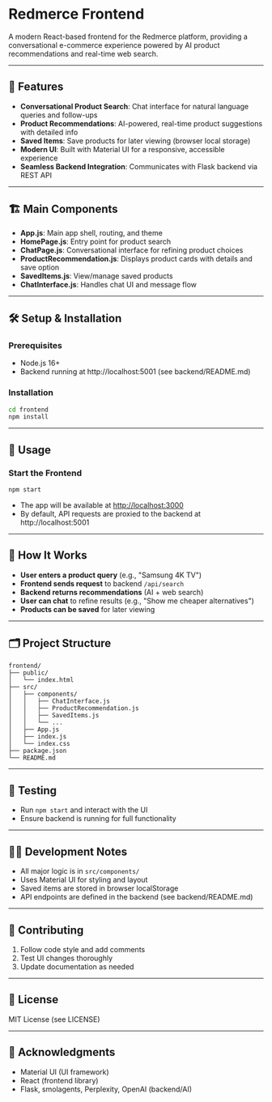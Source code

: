 # Redmerce Frontend

A modern React-based frontend for the Redmerce platform, providing a conversational e-commerce experience powered by AI product recommendations and real-time web search.

---

## 🚀 Features
- **Conversational Product Search**: Chat interface for natural language queries and follow-ups
- **Product Recommendations**: AI-powered, real-time product suggestions with detailed info
- **Saved Items**: Save products for later viewing (browser local storage)
- **Modern UI**: Built with Material UI for a responsive, accessible experience
- **Seamless Backend Integration**: Communicates with Flask backend via REST API

---

## 🏗️ Main Components
- **App.js**: Main app shell, routing, and theme
- **HomePage.js**: Entry point for product search
- **ChatPage.js**: Conversational interface for refining product choices
- **ProductRecommendation.js**: Displays product cards with details and save option
- **SavedItems.js**: View/manage saved products
- **ChatInterface.js**: Handles chat UI and message flow

---

## 🛠️ Setup & Installation

### Prerequisites
- Node.js 16+
- Backend running at http://localhost:5001 (see backend/README.md)

### Installation
```bash
cd frontend
npm install
```

---

## 🚦 Usage

### Start the Frontend
```bash
npm start
```
- The app will be available at [http://localhost:3000](http://localhost:3000)
- By default, API requests are proxied to the backend at http://localhost:5001

---

## 🧩 How It Works
- **User enters a product query** (e.g., "Samsung 4K TV")
- **Frontend sends request** to backend `/api/search`
- **Backend returns recommendations** (AI + web search)
- **User can chat** to refine results (e.g., "Show me cheaper alternatives")
- **Products can be saved** for later viewing

---

## 🗂️ Project Structure
```
frontend/
├── public/
│   └── index.html
├── src/
│   ├── components/
│   │   ├── ChatInterface.js
│   │   ├── ProductRecommendation.js
│   │   ├── SavedItems.js
│   │   └── ...
│   ├── App.js
│   ├── index.js
│   └── index.css
├── package.json
└── README.md
```

---

## 🧪 Testing
- Run `npm start` and interact with the UI
- Ensure backend is running for full functionality

---

## 🧑‍💻 Development Notes
- All major logic is in `src/components/`
- Uses Material UI for styling and layout
- Saved items are stored in browser localStorage
- API endpoints are defined in the backend (see backend/README.md)

---

## 🤝 Contributing
1. Follow code style and add comments
2. Test UI changes thoroughly
3. Update documentation as needed

---

## 📄 License
MIT License (see LICENSE)

---

## 🙏 Acknowledgments
- Material UI (UI framework)
- React (frontend library)
- Flask, smolagents, Perplexity, OpenAI (backend/AI) 